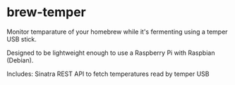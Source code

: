 brew-temper
===========

Monitor temparature of your homebrew while it's fermenting using a temper USB stick.

Designed to be lightweight enough to use a Raspberry Pi with Raspbian (Debian).

Includes:
Sinatra REST API to fetch temperatures read by temper USB
